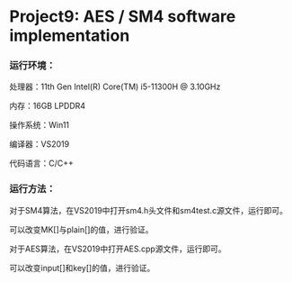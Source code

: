 # Project9: AES / SM4 software implementation

### 运行环境：

处理器：11th Gen Intel(R) Core(TM) i5-11300H @ 3.10GHz

内存：16GB LPDDR4

操作系统：Win11

编译器：VS2019

代码语言：C/C++

### 运行方法：

对于SM4算法，在VS2019中打开sm4.h头文件和sm4test.c源文件，运行即可。

可以改变MK[]与plain[]的值，进行验证。

对于AES算法，在VS2019中打开AES.cpp源文件，运行即可。

可以改变input[]和key[]的值，进行验证。
